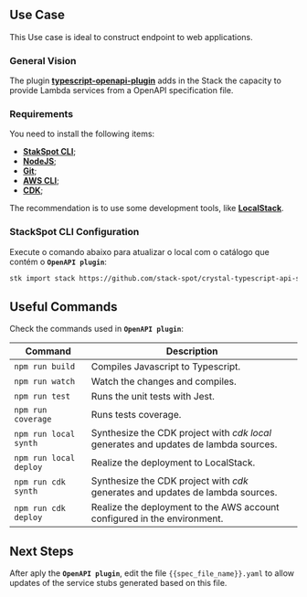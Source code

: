 ## **Use Case**
This Use case is ideal to construct endpoint to web applications.

### **General Vision**
The plugin [**typescript-openapi-plugin**](https://github.com/stack-spot/app-typescript-openapi-plugin) adds in the Stack the capacity to provide Lambda services from a OpenAPI specification file. 

### **Requirements**
You need to install the following items:
- [**StakSpot CLI**](https://docs.stackspot.com/v3.0.0/os-cli/installation/);
- [**NodeJS**](https://nodejs.org/en/);
- [**Git**](https://git-scm.com/);
- [**AWS CLI**](https://docs.aws.amazon.com/cli/latest/userguide/cli-chap-getting-started.html);
- [**CDK**](https://docs.aws.amazon.com/cdk/v2/guide/getting_started.html);

The recommendation is to use some development tools, like [**LocalStack**](https://github.com/localstack/localstack). 

### **StackSpot CLI Configuration**
Execute o comando abaixo para atualizar o local com o catálogo que contém o **`OpenAPI plugin`**:
```bash
stk import stack https://github.com/stack-spot/crystal-typescript-api-stack
```

## **Useful Commands**
Check the commands used in **`OpenAPI plugin`**:  

Command | Description
--------- | ------
`npm run build` | Compiles Javascript to Typescript.
`npm run watch` | Watch the changes and compiles.
`npm run test` | Runs the unit tests with Jest.
`npm run coverage` | Runs tests coverage.
`npm run local synth` | Synthesize the CDK project with _cdk local_ generates and updates de lambda sources.
`npm run local deploy` | Realize the deployment to LocalStack.
`npm run cdk synth` | Synthesize the CDK project with _cdk_ generates and updates de lambda sources.
`npm run cdk deploy` | Realize the deployment to the AWS account configured in the environment.

## **Next Steps**
After aply the **`OpenAPI plugin`**, edit the file `{{spec_file_name}}.yaml` to allow updates of the service stubs generated based on this file.
